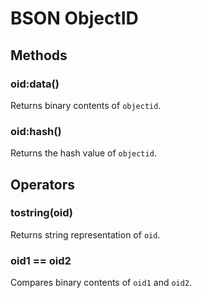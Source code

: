 BSON ObjectID
=============

Methods
-------

### oid:data()
Returns binary contents of `objectid`.

### oid:hash()
Returns the hash value of `objectid`.


Operators
---------

### tostring(oid)
Returns string representation of `oid`.

### oid1 == oid2
Compares binary contents of `oid1` and `oid2`.
